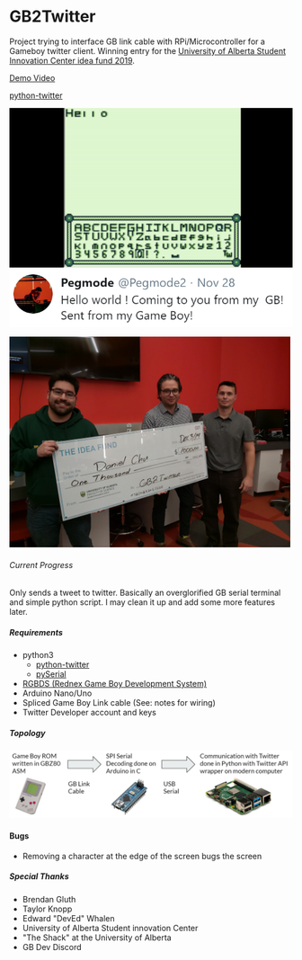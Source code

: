 # GB2Twitter
Project trying to interface GB link cable with RPi/Microcontroller for a Gameboy twitter client. Winning entry for the [University of Alberta Student Innovation Center idea fund 2019](https://www.ualberta.ca/student-innovation-centre/idea-fund).

[Demo Video](https://www.youtube.com/watch?v=k0U-M86C37E)

[python-twitter](https://github.com/bear/python-twitter)

![Preview](/notes/GB2Twitter.gif)
![Preview](/notes/twitter.png)

<img src="notes/79959290_10216417212685277_7443546913766375424_n.jpg" width="500"/>



###### Current Progress
Only sends a tweet to twitter. Basically an overglorified GB serial terminal and simple python script. I may clean it up and add some more features later.


##### Requirements
- python3
  - [python-twitter](https://github.com/bear/python-twitter)
  - [pySerial](https://pythonhosted.org/pyserial/)
- [RGBDS (Rednex Game Boy Development System)](https://github.com/rednex/rgbds)
- Arduino Nano/Uno
- Spliced Game Boy Link cable (See: notes for wiring)
- Twitter Developer account and keys

##### Topology 
![Preview](/notes/GB2TwitterFlow.png)

#### Bugs
- Removing a character at the edge of the screen bugs the screen

##### Special Thanks
- Brendan Gluth
- Taylor Knopp
- Edward "DevEd" Whalen
- University of Alberta Student innovation Center
- "The Shack" at the University of Alberta
- GB Dev Discord
